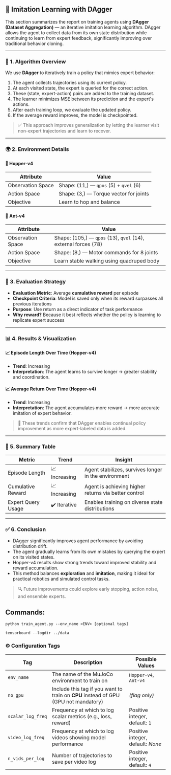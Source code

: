 ## 🧠 Imitation Learning with DAgger

This section summarizes the report on training agents using **DAgger (Dataset Aggregation)** — an iterative imitation learning algorithm. DAgger allows the agent to collect data from its own state distribution while continuing to learn from expert feedback, significantly improving over traditional behavior cloning.

---

### 📌 1. Algorithm Overview

We use **DAgger** to iteratively train a policy that mimics expert behavior:

1. The agent collects trajectories using its current policy.
2. At each visited state, the expert is queried for the correct action.
3. These (state, expert-action) pairs are added to the training dataset.
4. The learner minimizes MSE between its prediction and the expert's actions.
5. After each training loop, we evaluate the updated policy.
6. If the average reward improves, the model is checkpointed.

> ✅ This approach improves generalization by letting the learner visit non-expert trajectories and learn to recover.

---

### 🌍 2. Environment Details

#### 🔹 Hopper-v4

| Attribute         | Value                        |
|------------------|------------------------------|
| Observation Space| Shape: (11,) — `qpos` (5) + `qvel` (6) |
| Action Space     | Shape: (3,) — Torque vector for joints |
| Objective        | Learn to hop and balance     |

#### 🔹 Ant-v4

| Attribute         | Value                        |
|------------------|------------------------------|
| Observation Space| Shape: (105,) — `qpos` (13), `qvel` (14), external forces (78) |
| Action Space     | Shape: (8,) — Motor commands for 8 joints |
| Objective        | Learn stable walking using quadruped body |

---

### 🎯 3. Evaluation Strategy

- **Evaluation Metric**: Average **cumulative reward** per episode
- **Checkpoint Criteria**: Model is saved only when its reward surpasses all previous iterations
- **Purpose**: Use return as a direct indicator of task performance
- **Why reward?** Because it best reflects whether the policy is learning to replicate expert success

---

### 📊 4. Results & Visualization

#### 📈 Episode Length Over Time (Hopper-v4)
- **Trend**: Increasing
- **Interpretation**: The agent learns to survive longer → greater stability and coordination.

#### 📈 Average Return Over Time (Hopper-v4)
- **Trend**: Increasing
- **Interpretation**: The agent accumulates more reward → more accurate imitation of expert behavior.

> 📌 These trends confirm that DAgger enables continual policy improvement as more expert-labeled data is added.

---

### 🧾 5. Summary Table

| Metric                | Trend         | Insight                                             |
|-----------------------|---------------|-----------------------------------------------------|
| Episode Length        | 📈 Increasing  | Agent stabilizes, survives longer in the environment |
| Cumulative Reward     | 📈 Increasing  | Agent is achieving higher returns via better control |
| Expert Query Usage    | ✔️ Iterative   | Enables training on diverse state distributions     |

---

### ✅ 6. Conclusion

- DAgger significantly improves agent performance by avoiding distribution drift.
- The agent gradually learns from its own mistakes by querying the expert on its visited states.
- Hopper-v4 results show strong trends toward improved stability and reward accumulation.
- This method balances **exploration** and **imitation**, making it ideal for practical robotics and simulated control tasks.

> 🔍 Future improvements could explore early stopping, action noise, and ensemble experts.

## Commands:
	python train_agent.py --env_name <ENV> [optional tags]

    tensorboard --logdir ../data

### ⚙️ Configuration Tags

| **Tag**            | **Description**                                                                                   | **Possible Values**               |
|--------------------|---------------------------------------------------------------------------------------------------|-----------------------------------|
| `env_name`         | The name of the MuJoCo environment to train on                                                    | `Hopper-v4`, `Ant-v4`             |
| `no_gpu`           | Include this tag if you want to train on **CPU** instead of GPU (GPU not mandatory)              | *(flag only)*                     |
| `scalar_log_freq`  | Frequency at which to log scalar metrics (e.g., loss, reward)                                     | Positive integer, default: `1`    |
| `video_log_freq`   | Frequency at which to log videos showing model performance                                        | Positive integer, default: *None* |
| `n_vids_per_log`   | Number of trajectories to save per video log                                                      | Positive integer, default: `4`    |

